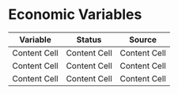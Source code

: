 # Economic Variables

| Variable  | Status | Source  | 
| ------------- | ------------- | ------------- | 
| Content Cell  | Content Cell  | Content Cell  | 
| Content Cell  | Content Cell  | Content Cell  | 
| Content Cell  | Content Cell  | Content Cell  | 
